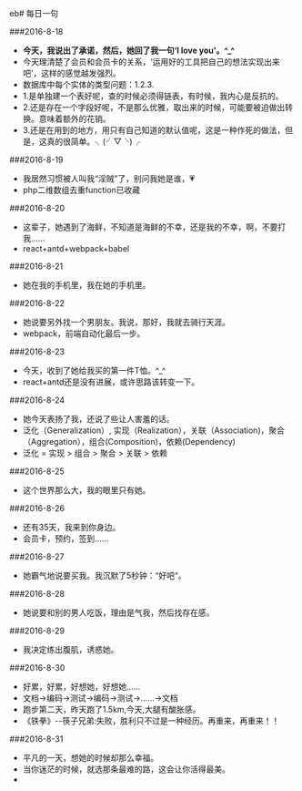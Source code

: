 eb# 每日一句

###2016-8-18
* **今天，我说出了承诺，然后，她回了我一句‘I love you'。^_^**
* 今天理清楚了会员和会员卡的关系，‘运用好的工具把自己的想法实现出来吧’，这样的感觉越发强烈。
* 数据库中每个实体的类型问题：1.2.3.
* 1.是单独建一个表好呢，查的时候必须得链表，有时候，我内心是反抗的。
* 2.还是存在一个字段好呢，不是那么优雅，取出来的时候，可能要被迫做出转换。意味着额外的花销。
* 3.还是在用到的地方，用只有自己知道的默认值呢，这是一种作死的做法，但是，这真的很简单。╮(╯▽╰)╭

###2016-8-19
* 我居然习惯被人叫我“淫贼”了，别问我她是谁，💗
* php二维数组去重function已收藏

###2016-8-20
* 这辈子，她遇到了海鲜，不知道是海鲜的不幸，还是我的不幸，啊，不要打我……
* react+antd+webpack+babel

###2016-8-21
* 她在我的手机里，我在她的手机里。

###2016-8-22
* 她说要另外找一个男朋友。我说，那好，我就去骑行天涯。
* webpack，前端自动化最后一步。

###2016-8-23
* 今天，收到了她给我买的第一件T恤。^_^
* react+antd还是没有进展，或许思路该转变一下。

###2016-8-24
* 她今天表扬了我，还说了些让人害羞的话。
* 泛化（Generalization）, 实现（Realization），关联（Association)，聚合（Aggregation），组合(Composition)，依赖(Dependency)
* 泛化 = 实现 > 组合 > 聚合 > 关联 > 依赖

###2016-8-25
* 这个世界那么大，我的眼里只有她。

###2016-8-26
* 还有35天，我来到你身边。
* 会员卡，预约，签到……

###2016-8-27
* 她霸气地说要买我。我沉默了5秒钟：“好吧“。

###2016-8-28
* 她说要和别的男人吃饭，理由是气我，然后找存在感。

###2016-8-29
* 我决定练出腹肌，诱惑她。

###2016-8-30
* 好累，好累，好想她，好想她……
* 文档->编码->测试->编码->测试->……->文档
* 跑步第二天，昨天跑了1.5km,今天,大腿有酸胀感。
* 《铁拳》--筷子兄弟:失败，胜利只不过是一种经历。再重来，再重来！！

###2016-8-31
* 平凡的一天，想她的时候却那么幸福。
* 当你迷茫的时候，就选那条最难的路，这会让你活得最美。
* 